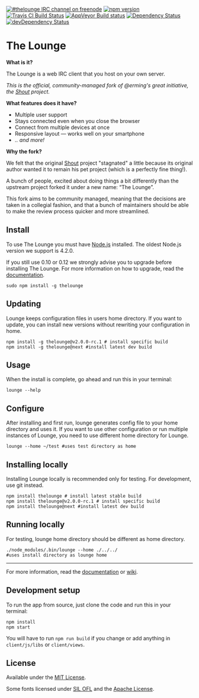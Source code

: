 [![#thelounge IRC channel on freenode](https://img.shields.io/badge/irc%20channel-%23thelounge%20on%20freenode-blue.svg)](https://avatar.playat.ch:1000/)
[![npm version](https://img.shields.io/npm/v/thelounge.svg)](https://www.npmjs.org/package/thelounge)
[![Travis CI Build Status](https://travis-ci.org/thelounge/lounge.svg?branch=master)](https://travis-ci.org/thelounge/lounge)
[![AppVeyor Build status](https://ci.appveyor.com/api/projects/status/deymtp0lldq78s8t/branch/master?svg=true)](https://ci.appveyor.com/project/astorije/lounge/branch/master)
[![Dependency Status](https://david-dm.org/thelounge/lounge.svg)](https://david-dm.org/thelounge/lounge)
[![devDependency Status](https://david-dm.org/thelounge/lounge/dev-status.svg)](https://david-dm.org/thelounge/lounge#info=devDependencies)

# The Lounge

__What is it?__

The Lounge is a web IRC client that you host on your own server.

*This is the official, community-managed fork of @erming's great initiative, the [Shout](https://github.com/erming/shout) project.*

__What features does it have?__

- Multiple user support
- Stays connected even when you close the browser
- Connect from multiple devices at once
- Responsive layout — works well on your smartphone
- _.. and more!_

__Why the fork?__

We felt that the original [Shout](https://github.com/erming/shout) project
"stagnated" a little because its original author wanted it to remain his pet
project (which is a perfectly fine thing!).

A bunch of people, excited about doing things a bit differently than the upstream
project forked it under a new name: “The Lounge”.

This fork aims to be community managed, meaning that the decisions are taken
in a collegial fashion, and that a bunch of maintainers should be able to make
the review process quicker and more streamlined.

## Install

To use The Lounge you must have [Node.js](https://nodejs.org/en/download/) installed.
The oldest Node.js version we support is 4.2.0.

If you still use 0.10 or 0.12 we strongly advise you to upgrade before installing The Lounge.
For more information on how to upgrade, read the [documentation](https://nodejs.org/en/download/package-manager/).
```
sudo npm install -g thelounge
```

## Updating

Lounge keeps configuration files in users home directory. If you want to update, you can install new versions without rewriting your configuration in home.

```
npm install -g thelounge@v2.0.0-rc.1 # install specific build
npm install -g thelounge@next #install latest dev build  
```

## Usage

When the install is complete, go ahead and run this in your terminal:

```
lounge --help
```

## Configure

After installing and first run, lounge generates config file to your home directory and uses it. If you want to use other configuration or run multiple instances of Lounge, you need to use different home directory for Lounge.

```
lounge --home ~/test #uses test directory as home
```
## Installing locally

Installing Lounge locally is recommended only for testing. For development, use git instead.
```
npm install thelounge # install latest stable build
npm install thelounge@v2.0.0-rc.1 # install specific build
npm install thelounge@next #install latest dev build  
```

## Running locally

For testing, lounge home directory should be different as home directory.

```
./node_modules/.bin/lounge --home ./../../  
#uses install directory as lounge home
```
-----

For more information, read the [documentation](https://thelounge.github.io/docs/) or [wiki](https://github.com/thelounge/lounge/wiki).

## Development setup

To run the app from source, just clone the code and run this in your terminal:

```
npm install
npm start
```

You will have to run `npm run build` if you change or add anything in
`client/js/libs` or `client/views`.

## License

Available under the [MIT License](LICENSE).

Some fonts licensed under [SIL OFL](http://scripts.sil.org/OFL) and the [Apache License](http://www.apache.org/licenses/).
